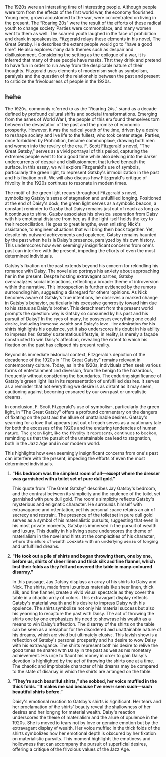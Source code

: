 
The 1920s were an interesting time of interesting people. Although people were torn from the effects of the first world war, the economy flourished. Young men, grown accustomed to the war, were concentrated on living in the present. The “Roaring 20s” were the result of the efforts of these radical youth to change society. Parties were commonplace, and many women went to them as well. The scarred youth laughed in the face of prohibition and drank in speakeasies. Fitzgerald relays these elements in his novel, The Great Gatsby. He describes the extent people would go to “have a good time”. He also explores many dark themes such as despair and disillusionment. Considering the setting as the epilogue of a war, it is inferred that many of these people have masks. That they drink and pretend to have fun in order to run away from the despicable nature of their thoughts. Fitzgerald uses elements of modernism such as symbolism, paralysis and the question of the relationship between the past and present to criticize the frivolousness of people in the 1920s.

## hehe

The 1920s, commonly referred to as the "Roaring 20s," stand as a decade defined by profound cultural shifts and societal transformations. Emerging from the ashes of World War I, the people of this era found themselves torn between the devastation of the past and the promise of economic prosperity. However, it was the radical youth of the time, driven by a desire to reshape society and live life to the fullest, who took center stage. Parties, once forbidden by Prohibition, became commonplace, drawing both men and women into the revelry of the era. F. Scott Fitzgerald's novel, "The Great Gatsby," serves as a vivid portrayal of this period, capturing the extremes people went to for a good time while also delving into the darker undercurrents of despair and disillusionment that lurked beneath the surface. In this essay, we will explore Fitzgerald's use of symbols, particularly the green light, to represent Gatsby's immobilization in the past and his fixation on it. We will also discuss how Fitzgerald's critique of frivolity in the 1920s continues to resonate in modern times.

The motif of the green light recurs throughout Fitzgerald's novel, symbolizing Gatsby's sense of stagnation and unfulfilled longing. Positioned at the end of Daisy's dock, the green light serves as a symbolic beacon, a constant reminder to Gatsby that Daisy remains just out of reach as long as it continues to shine. Gatsby associates his physical separation from Daisy with his emotional distance from her, as if the light itself holds the key to their reconciliation. He goes to great lengths, even enlisting Nick's assistance, to engineer situations that will bring them back together. Yet, despite his outward achievements and opulence, Gatsby remains haunted by the past when he is in Daisy's presence, paralyzed by his own history. This underscores how even seemingly insignificant concerns from one's past can interfere with the present, impeding the efforts of even the most determined individuals.

Gatsby's fixation on the past extends beyond his concern for rekindling his romance with Daisy. The novel also portrays his anxiety about approaching her in the present. Despite hosting extravagant parties, Gatsby overanalyzes social interactions, reflecting a broader theme of introversion within the narrative. This introspection is further evidenced by the rumors surrounding him, suggesting a disregard for others' opinions. As Nick becomes aware of Gatsby's true intentions, he observes a marked change in Gatsby's behavior, particularly his excessive generosity toward him due to his status as Daisy's brother. This detachment from the present world prompts the question: why is Gatsby so consumed by his past and his pursuit of Daisy? In the eyes of many, he possesses everything one could desire, including immense wealth and Daisy's love. Her admiration for his shirts highlights his opulence, yet it also underscores his doubt in his ability to impress her. Gatsby's ostentatious lifestyle, in reality, is merely a façade constructed to win Daisy's affection, revealing the extent to which his fixation on the past has eclipsed his present reality.

Beyond its immediate historical context, Fitzgerald's depiction of the decadence of the 1920s in "The Great Gatsby" remains relevant in contemporary culture. Today, as in the 1920s, individuals often seek various forms of entertainment and diversion, from the benign to the hazardous, frequently without considering the boundaries. The enduring significance of Gatsby's green light lies in its representation of unfulfilled desires. It serves as a reminder that not everything we desire is as distant as it may seem, cautioning against becoming ensnared by our own past or unrealistic dreams.

In conclusion, F. Scott Fitzgerald's use of symbolism, particularly the green light, in "The Great Gatsby" offers a profound commentary on the dangers of fixating on the past and the allure of unattainable desires. Gatsby's yearning for a love that appears just out of reach serves as a cautionary tale for both the excesses of the 1920s and the enduring tendencies of human nature. The green light, like the frivolity it represents, continues to beckon, reminding us that the pursuit of the unattainable can lead to stagnation, both in the Jazz Age and in our modern world.

This highlights how even seemingly insignificant concerns from one's past can interfere with the present, impeding the efforts of even the most determined individuals.

1. **"His bedroom was the simplest room of all—except where the dresser was garnished with a toilet set of pure dull gold."**
    
    This quote from "The Great Gatsby" describes Jay Gatsby's bedroom, and the contrast between its simplicity and the opulence of the toilet set garnished with pure dull gold. The room's simplicity reflects Gatsby's mysterious and enigmatic character. He surrounds himself with extravagance and ostentation, yet his personal space retains an air of secrecy and restraint. The presence of the toilet set in pure dull gold serves as a symbol of his materialistic pursuits, suggesting that even in his most private moments, Gatsby is immersed in the pursuit of wealth and luxury. This duality in his living space underscores the theme of materialism in the novel and hints at the complexities of his character, where the allure of wealth coexists with an underlying sense of longing and unfulfilled dreams.
    
2. **"He took out a pile of shirts and began throwing them, one by one, before us, shirts of sheer linen and thick silk and fine flannel, which lost their folds as they fell and covered the table in many-coloured disarray."**
    
    In this passage, Jay Gatsby displays an array of his shirts to Daisy and Nick. The shirts, made from luxurious materials like sheer linen, thick silk, and fine flannel, create a vivid visual spectacle as they cover the table in a chaotic array of colors. This extravagant display reflects Gatsby's material wealth and his desire to impress Daisy with his opulence. The shirts symbolize not only his material success but also his yearning to recapture the past with Daisy. The act of throwing the shirts one by one emphasizes his need to showcase his wealth as a means to win Daisy's affection. The disarray of the shirts on the table can be seen as a metaphor for the disordered and unattainable nature of his dreams, which are vivid but ultimately elusive.
    This lavish show is a reflection of Gatsby's personal prosperity and his desire to wow Daisy with his extravagance. The shirts represent both his desire to relive the good times he shared with Daisy in the past as well as his monetary achievement. His urge to flaunt his money in order to gain Daisy's devotion is highlighted by the act of throwing the shirts one at a time. The chaotic and improbable character of his dreams may be compared to the state of disarray in which the shirts are arranged on the table.
    
3. **“They’re such beautiful shirts,” she sobbed, her voice muffled in the thick folds. “It makes me sad because I’ve never seen such—such beautiful shirts before.”**
    
    Daisy's emotional reaction to Gatsby's shirts is significant. Her tears and her proclamation of the shirts' beauty reveal the shallowness of her desires and her longing for material wealth. Daisy's reaction underscores the theme of materialism and the allure of opulence in the 1920s. She is moved to tears not by love or genuine emotion but by the extravagant display of wealth. Her voice muffled in the thick folds of the shirts symbolizes how her emotional depth is obscured by her fixation on materialistic pursuits. This moment highlights the emptiness and hollowness that can accompany the pursuit of superficial desires, offering a critique of the frivolous values of the Jazz Age.